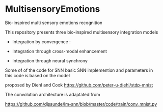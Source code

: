 # MultisensoryEmotions
Bio-inspired multi sensory emotions recognition



This repository presents three bio-inspired multisensory integration models 

- Integration by convergence : 


- Integration through cross-modal enhancement


- Integration through neural synchrony 


Some of of the code for SNN basic SNN implemention and parameters in this code is based on the model 

proposed by Diehl and Cook 
https://github.com/peter-u-diehl/stdp-mnist

The convolution architecture is  adaptated  from

https://github.com/djsaunde/lm-snn/blob/master/code/train/conv_mnist.py